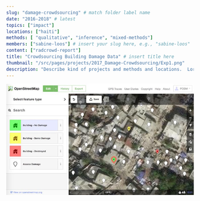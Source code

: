```yaml
---
slug: "damage-crowdsourcing" # match folder label name
date: "2016-2018" # latest 
topics: ["impact"]
locations: ["haiti"]
methods: [ "qualitative", "inference", "mixed-methods"]
members: ["sabine-loos"] # insert your slug here, e.g., "sabine-loos"
content: ["radcrowd-report"]
title: "Crowdsourcing Building Damage Data" # insert title here
thumbnail: "/src/pages/projects/2017_Damage-Crowdsourcing/Exp1.png"
description: "Describe kind of projects and methods and locations.  Lorem ipsum dolor sit amet, consectetur adipiscing elit ut aliquam, purus sit amet luctus venenatis, lectus magna fringilla urna, porttitor rhoncus dolor purus non enim praesent elementum facilisis leo, vel fringilla est ullamcorper eget nulla facilisi etiam dignissim diam quis enim lobortis scelerisque fermentum dui faucibus in ornare quam viverra orci sagittis eu" # insert a one sentence description here
---
```

<div class="hero-wrapper">
    <!-- Not totally sure why the public paths are failing the build rn. Todo. -->
    <img src="./Exp1.png" :style="{maxWidth: '900px', margin: '0 auto'}"/>
</div>
